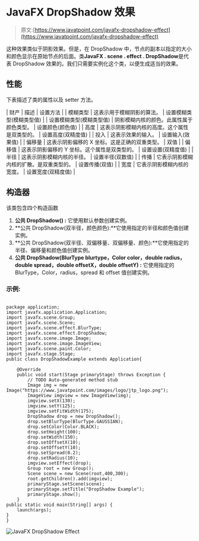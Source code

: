 # JavaFX DropShadow 效果

> 原文:[https://www.javatpoint.com/javafx-dropshadow-effect](https://www.javatpoint.com/javafx-dropshadow-effect)

这种效果类似于阴影效果。但是，在 DropShadow 中，节点的副本以指定的大小和颜色显示在原始节点的后面。类**JavaFX . scene . effect . DropShadow**是代表 DropShadow 效果的。我们只需要实例化这个类，以便生成适当的效果。

## 性能

下表描述了类的属性以及 setter 方法。

| 财产 | 描述 | 设置方法 |
| 模糊类型 | 这表示用于模糊阴影的算法。 | 设置模糊类型(模糊类型值) |
| 设置模糊类型(模糊类型值) | 阴影模糊内核的颜色。此属性属于颜色类型。 | 设置颜色(颜色值) |
| 高度 | 这表示阴影模糊内核的高度。这个属性是双类型的。 | 设置高度(双精度值) |
| 投入 | 这表示效果的输入。 | 设置输入(效果值) |
| 偏移量 | 这表示阴影偏移的 X 坐标。这是正确的双重类型。 | 双值 |
| 偏移值 | 这表示阴影偏移的 Y 坐标。这个属性是双类型的。 | 设置设置(双精度值) |
| 半径 | 这表示阴影模糊内核的半径。 | 设置半径(双数值) |
| 传播 | 它表示阴影模糊内核的扩散。是双重类型的。 | 设置传播(双值) |
| 宽度 | 它表示阴影模糊内核的宽度。 | 设置宽度(双精度值) |

## 构造器

该类包含四个构造函数

1.  **公共 DropShadow() :** 它使用默认参数创建实例。
2.  **公共 DropShadow(双半径，颜色颜色):**它使用指定的半径和颜色值创建实例。
3.  **公共 DropShadow(双半径、双偏移量、双偏移量、颜色):**它使用指定的半径、偏移量和颜色值创建实例。
4.  **公共 DropShadow(BlurType blurtype，Color color，double radius，double spread，double offsetX，double offsetY) :** 它使用指定的 BlurType，Color，radius，spread 和 offset 值创建实例。

### 示例:

```

package application;
import javafx.application.Application;
import javafx.scene.Group;
import javafx.scene.Scene;
import javafx.scene.effect.BlurType;
import javafx.scene.effect.DropShadow;
import javafx.scene.image.Image;
import javafx.scene.image.ImageView;
import javafx.scene.paint.Color;
import javafx.stage.Stage;
public class DropShadowExample extends Application{

	@Override
	public void start(Stage primaryStage) throws Exception {
		// TODO Auto-generated method stub
		Image img = new Image("https://www.javatpoint.com/images/logo/jtp_logo.png");
		ImageView imgview = new ImageView(img);
		imgview.setX(130);
		imgview.setY(125);
		imgview.setFitWidth(175);
		DropShadow drop = new DropShadow();
		drop.setBlurType(BlurType.GAUSSIAN);
		drop.setColor(Color.BLACK);
		drop.setHeight(100);
		drop.setWidth(150);
		drop.setOffsetX(10);
		drop.setOffsetY(10);
		drop.setSpread(0.2);
		drop.setRadius(10);
		imgview.setEffect(drop);
		Group root = new Group();
		Scene scene = new Scene(root,400,300);
		root.getChildren().add(imgview);
		primaryStage.setScene(scene);
		primaryStage.setTitle("DropShadow Example");
		primaryStage.show();
	}
public static void main(String[] args) {
	launch(args);
}
}

```

![JavaFX DropShadow Effect](../Images/8a08cea801e2f71f8d2af96a7246e9f5.png)